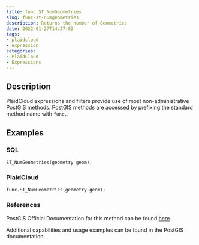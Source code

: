 ```yaml
---
title: func.ST_NumGeometries
slug: func-st-numgeometries
description: Returns the number of Geometries
date: 2022-01-27T14:27:02
tags:
- plaidcloud
- expression
categories:
- PlaidCloud
- Expressions
---
```



## Description


PlaidCloud expressions and filters provide use of most non-administrative PostGIS methods. PostGIS methods are accessed by prefixing the standard method name with `func.`.



## Examples


### SQL



```
ST_NumGeometries(geometry geom);
```


### PlaidCloud



```
func.ST_NumGeometries(geometry geom);
```


### References


PostGIS Official Documentation for this method can be found [here](https://postgis.net/docs/manual-3.1/ST_NumGeometries.html).



Additional capabilities and usage examples can be found in the PostGIS documentation.

